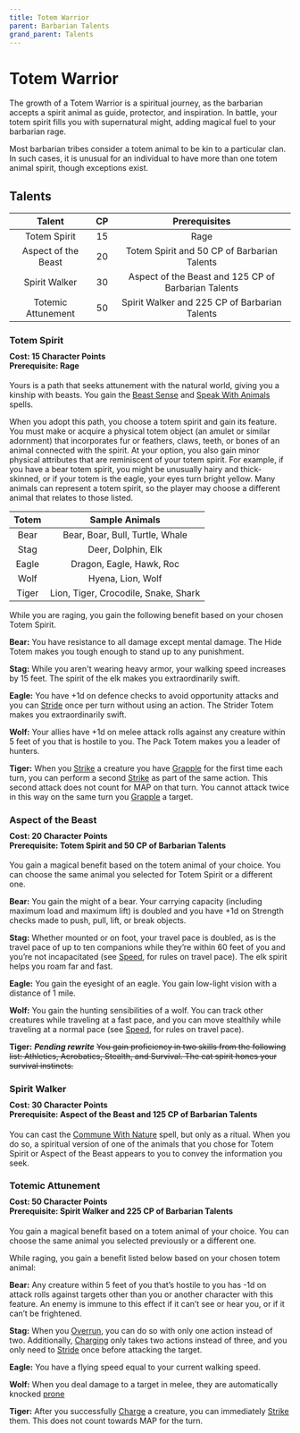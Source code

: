 ```yaml
---
title: Totem Warrior
parent: Barbarian Talents
grand_parent: Talents
---
```


# Totem Warrior
The growth of a Totem Warrior is a spiritual journey, as the barbarian accepts a spirit animal as guide, protector, and inspiration. In battle, your totem spirit fills you with supernatural might, adding magical fuel to your barbarian rage.

Most barbarian tribes consider a totem animal to be kin to a particular clan. In such cases, it is unusual for an individual to have more than one totem animal spirit, though exceptions exist.

## Talents

| Talent | CP | Prerequisites |
|:------:|:--:|:-------------:|
| Totem Spirit        | 15 | Rage |
| Aspect of the Beast | 20 | Totem Spirit and 50 CP of Barbarian Talents |
| Spirit Walker       | 30 | Aspect of the Beast and 125 CP of Barbarian Talents |
| Totemic Attunement  | 50 | Spirit Walker and 225 CP of Barbarian Talents |

### Totem Spirit

<div style="margin-top:-10px;"></div>

#### **Cost:** 15 Character Points<br>**Prerequisite:** Rage
Yours is a path that seeks attunement with the natural world, giving you a kinship with beasts. You gain the [Beast Sense]() and [Speak With Animals](https://stormchaserroleplaying.com/stormchaserRPG/Spells/1/Divination/#speak-with-animals) spells. 

When you adopt this path, you choose a totem spirit and gain its feature. You must make or acquire a physical totem object (an amulet or similar adornment) that incorporates fur or feathers, claws, teeth, or bones of an animal connected with the spirit. At your option, you also gain minor physical attributes that are reminiscent of your totem spirit. For example, if you have a bear totem spirit, you might be unusually hairy and thick-skinned, or if your totem is the eagle, your eyes turn bright yellow. Many animals can represent a totem spirit, so the player may choose a different animal that relates to those listed.

| Totem | Sample Animals |
|:------:|:--:|
| Bear | Bear, Boar, Bull, Turtle, Whale |
| Stag | Deer, Dolphin, Elk |
| Eagle | Dragon, Eagle, Hawk, Roc |
| Wolf | Hyena, Lion, Wolf |
| Tiger | Lion, Tiger, Crocodile, Snake, Shark |

While you are raging, you gain the following benefit based on your chosen Totem Spirit.

**Bear:** You have resistance to all damage except mental damage. The Hide Totem makes you tough enough to stand up to any punishment.

**Stag:** While you aren't wearing heavy armor, your walking speed increases by 15 feet. The spirit of the elk makes you extraordinarily swift.

**Eagle:** You have +1d on defence checks to avoid opportunity attacks and you can [Stride](https://stormchaserroleplaying.com/stormchaserRPG/Combat/Moves/Stride/) once per turn without using an action. The Strider Totem makes you extraordinarily swift.

**Wolf:** Your allies have +1d on melee attack rolls against any creature within 5 feet of you that is hostile to you. The Pack Totem makes you a leader of hunters.

**Tiger:** When you [Strike](https://stormchaserroleplaying.com/stormchaserRPG/Combat/Actions/Strike/) a creature you have [Grapple](https://stormchaserroleplaying.com/stormchaserRPG/Combat/Melee/Grapple/) for the first time each turn, you can perform a second [Strike](https://stormchaserroleplaying.com/stormchaserRPG/Combat/Actions/Strike/) as part of the same action. This second attack does not count for MAP on that turn. You cannot attack twice in this way on the same turn you [Grapple](https://stormchaserroleplaying.com/stormchaserRPG/Combat/Melee/Grapple/) a target.

### Aspect of the Beast

<div style="margin-top:-10px;"></div>

#### **Cost:** 20 Character Points<br>**Prerequisite:** Totem Spirit and 50 CP of Barbarian Talents
You gain a magical benefit based on the totem animal of your choice. You can choose the same animal you selected for Totem Spirit or a different one.

**Bear:** You gain the might of a bear. Your carrying capacity (including maximum load and maximum lift) is doubled and you have +1d on Strength checks made to push, pull, lift, or break objects.

**Stag:** Whether mounted or on foot, your travel pace is doubled, as is the travel pace of up to ten companions while they’re within 60 feet of you and you’re not incapacitated (see [Speed](https://stormchaserroleplaying.com/stormchaserRPG/Exploration/Movement/Speed/), for rules on travel pace). The elk spirit helps you roam far and fast.

**Eagle:** You gain the eyesight of an eagle. You gain low-light vision with a distance of 1 mile.

**Wolf:** You gain the hunting sensibilities of a wolf. You can track other creatures while traveling at a fast pace, and you can move stealthily while traveling at a normal pace (see [Speed](https://stormchaserroleplaying.com/stormchaserRPG/Exploration/Movement/Speed/), for rules on travel pace).

**Tiger:** ***Pending rewrite*** ~~You gain proficiency in two skills from the following list: Athletics, Acrobatics, Stealth, and Survival. The cat spirit hones your survival instincts.~~

### Spirit Walker

<div style="margin-top:-10px;"></div>

#### **Cost:** 30 Character Points<br>**Prerequisite:** Aspect of the Beast and 125 CP of Barbarian Talents
You can cast the [Commune With Nature]() spell, but only as a ritual. When you do so, a spiritual version of one of the animals that you chose for Totem Spirit or Aspect of the Beast appears to you to convey the information you seek.

### Totemic Attunement

<div style="margin-top:-10px;"></div>

#### **Cost:** 50 Character Points<br>**Prerequisite:** Spirit Walker and 225 CP of Barbarian Talents
You gain a magical benefit based on a totem animal of your choice. You can choose the same animal you selected previously or a different one.

While raging, you gain a benefit listed below based on your chosen totem animal:

**Bear:** Any creature within 5 feet of you that’s hostile to you has -1d on attack rolls against targets other than you or another character with this feature. An enemy is immune to this effect if it can’t see or hear you, or if it can’t be frightened.

**Stag:** When you [Overrun](https://stormchaserroleplaying.com/stormchaserRPG/Combat/Moves/Overrun/), you can do so with only one action instead of two. Additionally, [Charging](https://stormchaserroleplaying.com/stormchaserRPG/Combat/Melee/Charge/) only takes two actions instead of three, and you only need to [Stride](https://stormchaserroleplaying.com/stormchaserRPG/Combat/Moves/Stride/) once before attacking the target.

**Eagle:** You have a flying speed equal to your current walking speed.

**Wolf:** When you deal damage to a target in melee, they are automatically knocked [prone](https://stormchaserroleplaying.com/stormchaserRPG/Conditions/Prone/)

**Tiger:** After you successfully [Charge](https://stormchaserroleplaying.com/stormchaserRPG/Combat/Melee/Charge/) a creature, you can immediately [Strike](https://stormchaserroleplaying.com/stormchaserRPG/Combat/Actions/Strike/) them. This does not count towards MAP for the turn.
